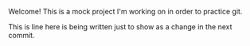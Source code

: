 Welcome! This is a mock project I'm working on in order to practice git.

This is line here is being written just to show as a change in the next commit.